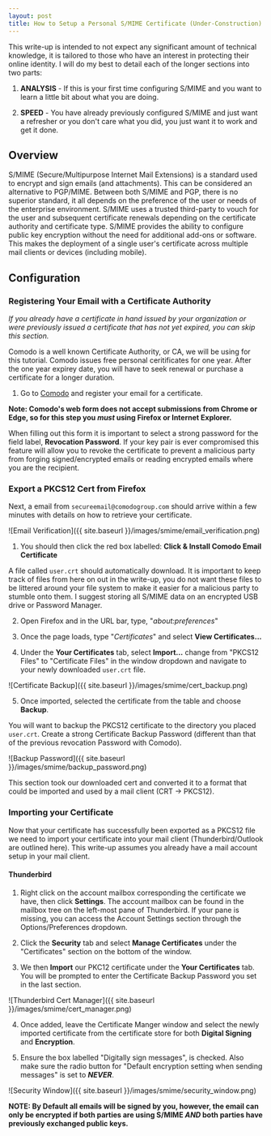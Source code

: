 ```yaml
---
layout: post
title: How to Setup a Personal S/MIME Certificate (Under-Construction)
---
```


This write-up is intended to not expect any significant amount of technical knowledge, it is tailored to those who have an interest in protecting their online identity. I will do my best to detail each of the longer sections into two parts: 

1. **ANALYSIS** - If this is your first time configuring S/MIME and you want to learn a little bit about what you are doing.

2. **SPEED** - You have already previously configured S/MIME and just want a refresher or you don't care what you did, you just want it to work and get it done.


## Overview

S/MIME (Secure/Multipurpose Internet Mail Extensions) is a standard used to encrypt and sign emails (and attachments). This can be considered an alternative to PGP/MIME. Between both S/MIME and PGP, there is no superior standard, it all depends on the preference of the user or needs of the enterprise environment. S/MIME uses a trusted third-party to vouch for the user and subsequent certificate renewals depending on the certificate authority and certificate type. S/MIME provides the ability to configure public key encryption without the need for additional add-ons or software. This makes the deployment of a single user's certificate across multiple mail clients or devices (including mobile).


## Configuration

### Registering Your Email with a Certificate Authority

*If you already have a certificate in hand issued by your organization or were previously issued a certificate that has not yet expired, you can skip this section.*

Comodo is a well known Certificate Authority, or CA, we will be using for this tutorial. Comodo issues free personal ceritificates for one year. After the one year expirey date, you will have to seek renewal or purchase a certificate for a longer duration.

1. Go to [Comodo](https://www.comodo.com/home/email-security/free-email-certificate.php) and register your email for a certificate.  

**Note: Comodo's web form does not accept submissions from Chrome or Edge, so for this step you *must* using Firefox or Internet Explorer.**   


When filling out this form it is important to select a strong password for the field label, **Revocation Password**. If your key pair is ever compromised this feature will allow you to revoke the certificate to prevent a malicious party from forging signed/encrypted emails or reading encrypted emails where you are the recipient.


### Export a PKCS12 Cert from Firefox

Next, a email from `secureemail@comodogroup.com` should arrive within a few minutes with details on how to retrieve your certificate.

![Email Verification]({{ site.baseurl }}/images/smime/email_verification.png)

1. You should then click the red box labelled: **Click & Install Comodo Email Certificate**

A file called `user.crt` should automatically download. It is important to keep track of files from here on out in the write-up, you do not want these files to be littered around your file system to make it easier for a malicious party to stumble onto them. I suggest storing all S/MIME data on an encrypted USB drive or Password Manager.

2. Open Firefox and in the URL bar, type, "*about:preferences*"

3. Once the page loads, type "*Certificates*" and select **View Certificates...**

4. Under the **Your Certificates** tab, select **Import...** change from "PKCS12 Files" to "Certificate Files" in the window dropdown and navigate to your newly downloaded `user.crt` file.

![Certificate Backup]({{ site.baseurl }}/images/smime/cert_backup.png)

5. Once imported, selected the certificate from the table and choose **Backup**. 

You will want to backup the PKCS12 certificate to the directory you placed `user.crt`. Create a strong Certificate Backup Password (different than that of the previous revocation Password with Comodo).

![Backup Password]({{ site.baseurl }}/images/smime/backup_password.png)


This section took our downloaded cert and converted it to a format that could be imported and used by a mail client (CRT -> PKCS12).


### Importing your Certificate


Now that your certificate has successfully been exported as a PKCS12 file we need to import your certificate into your mail client (Thunderbird/Outlook are outlined here). This write-up assumes you already have a mail account setup in your mail client.


#### Thunderbird

1. Right click on the account mailbox corresponding the certificate we have, then click **Settings**. The account mailbox can be found in the mailbox tree on the left-most pane of Thunderbird. If your pane is missing, you can access the Account Settings section through the Options/Preferences dropdown.

2. Click the **Security** tab and select **Manage Certificates** under the "Certificates" section on the bottom of the window.

3. We then **Import** our PKC12 certificate under the **Your Certificates** tab. You will be prompted to enter the Certificate Backup Password you set in the last section.

![Thunderbird Cert Manager]({{ site.baseurl }}/images/smime/cert_manager.png)

4. Once added, leave the Certificate Manger window and select the newly imported certificate from the certificate store for both **Digital Signing** and **Encryption**.

5. Ensure the box labelled "Digitally sign messages", is checked. Also make sure the radio button for "Default encryption setting when sending messages" is set to _**NEVER**_.

![Security Window]({{ site.baseurl }}/images/smime/security_window.png)

**NOTE: By Default all emails will be signed by you, however, the email can only be encrypted if both parties are using S/MIME _AND_ both parties have previously exchanged public keys.**

